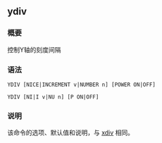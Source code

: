## ydiv

### 概要

控制Y轴的刻度间隔

### 语法

``` {.bash}
YDIV [NICE|INCREMENT v|NUMBER n] [POWER ON|OFF]
```
``` {.bash}
YDIV [NI|I v|NU n] [P ON|OFF]
```

### 说明

该命令的选项、默认值和说明，与 [xdiv](/commands/xdiv.md) 相同。
